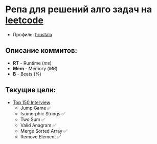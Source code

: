 # Репа для решений алго задач на [leetcode](https://leetcode.com)

- Профиль: [hrustalq](https://leetcode.com/hrustalq/)

## Описание коммитов:

- **RT** - Runtime (*ms*)
- **Mem** - Memory (*MB*)
- **B** - Beats (*%*)

## Текущие цели:

- [Top 150 Interview](https://leetcode.com/studyplan/top-interview-150)  
  - Jump Game ✅
  - Isomorphic Strings ✅
  - Two Sum ✅
  - Valid Anagram ✅
  - Merge Sorted Array ✅
  - Remove Element ✅
